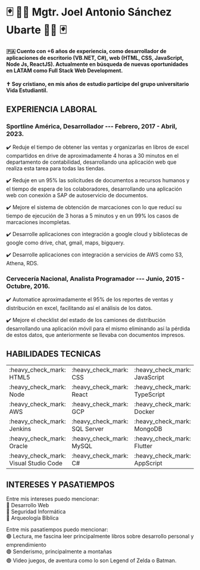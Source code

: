 # :black_joker: :man_technologist: Mgtr. Joel Antonio Sánchez Ubarte :man_technologist: :black_joker:

#### :panama: Cuento con +6 años de experiencia, como desarrollador de aplicaciones de escritorio (VB.NET, C#), web (HTML, CSS, JavaScript, Node Js, ReactJS). Actualmente en búsqueda de nuevas oportunidades en LATAM como Full Stack Web Development.

#### :latin_cross: Soy cristiano, en mis años de estudio participe del grupo universitario Vida Estudiantil.

## EXPERIENCIA LABORAL

### Sportline América, Desarrollador --- Febrero, 2017 - Abril, 2023.

:heavy_check_mark: Reduje el tiempo de obtener las ventas y organizarlas en libros de excel compartidos en drive de aproximadamente 4 horas a 30 minutos en el departamento de contabilidad, desarrollando una aplicación web que realiza esta tarea para todas las tiendas.

:heavy_check_mark: Reduje en un 95% las solicitudes de documentos a recursos humanos y el tiempo de espera de los colaboradores, desarrollando una aplicación web con conexión a SAP de autoservicio de documentos.

:heavy_check_mark: Mejore el sistema de obtención de marcaciones con lo que reducí su tiempo de ejecución de 3 horas a 5 minutos y en un 99% los casos de marcaciones incompletas.

:heavy_check_mark: Desarrolle aplicaciones con integración a google cloud y bibliotecas de google como drive, chat, gmail, maps, bigquery.

:heavy_check_mark: Desarrolle aplicaciones con integración a servicios de AWS como S3, Athena, RDS.

### Cervecería Nacional, Analista Programador --- Junio, 2015 - Octubre, 2016.

:heavy_check_mark: Automatice aproximadamente el 95% de los reportes de ventas y distribución en excel, facilitando así el análisis de los datos.

:heavy_check_mark: Mejore el checklist del estado de los camiones de distribución desarrollando una aplicación móvil para el mismo eliminando así la pérdida de estos datos, que anteriormente se llevaba con documentos impresos.
  
## HABILIDADES TECNICAS

  <table>
    <tr>
      <td> :heavy_check_mark: HTML5 </td>
      <td> :heavy_check_mark: CSS </td>
      <td> :heavy_check_mark: JavaScript </td>
    </tr>
    <tr>
      <td> :heavy_check_mark: Node </td>
      <td> :heavy_check_mark: React </td>
      <td> :heavy_check_mark: TypeScript </td>
    </tr>
    <tr>
      <td> :heavy_check_mark: AWS </td>
      <td> :heavy_check_mark: GCP </td>
      <td> :heavy_check_mark: Docker </td>
    </tr>
    <tr>
      <td> :heavy_check_mark: Jenkins </td>
      <td> :heavy_check_mark: SQL Server </td>
      <td> :heavy_check_mark: MongoDB </td>
    </tr>
    <tr>
      <td> :heavy_check_mark: Oracle </td>
      <td> :heavy_check_mark: MySQL </td>
      <td> :heavy_check_mark: Flutter </td>
    </tr>
    <tr>
      <td> :heavy_check_mark: Visual Studio Code </td>
      <td> :heavy_check_mark: C# </td>
      <td> :heavy_check_mark: AppScript </td>
    </tr>
  </table>
  
## INTERESES Y PASATIEMPOS

Entre mis intereses puedo mencionar: <br>
:red_circle: Desarrollo Web <br>
:red_circle: Seguridad Informática <br>
:red_circle: Arqueología Bíblica <br>

Entre mis pasatiempos puedo mencionar: <br>
:purple_circle: Lectura, me fascina leer principalmente libros sobre desarrollo personal y emprendimiento <br>
:purple_circle: Senderismo, principalmente a montañas <br>
:purple_circle: Video juegos, de aventura como lo son Legend of Zelda o Batman.
  
<!--
**jsubarte/jsubarte** is a ✨ _special_ ✨ repository because its `README.md` (this file) appears on your GitHub profile.

Here are some ideas to get you started:

- 🔭 I’m currently working on ...
- 🌱 I’m currently learning ...
- 👯 I’m looking to collaborate on ...
- 🤔 I’m looking for help with ...
- 💬 Ask me about ...
- 📫 How to reach me: ...
- 😄 Pronouns: ...
- ⚡ Fun fact: ...
-->
